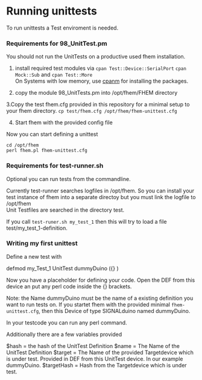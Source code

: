# Running unittests # 

To run unittests a Test enviroment is needed. 


### Requirements for 98_UnitTest.pm ###

You should not run the UnitTests on a productive used fhem installation.


1. install required test modules via `cpan Test::Device::SerialPort` `cpan Mock::Sub` and `cpan Test::More`  
On Systems with low memory, use [cpanm](https://metacpan.org/pod/App::cpanminus)
 for installing the packages.

2. copy the module 98_UnitTests.pm into /opt/fhem/FHEM directory

3.Copy the test fhem.cfg provided in this repository for a minimal setup to your fhem directory.
`cp test/fhem.cfg /opt/fhem/fhem-unittest.cfg`

4. Start fhem with the provided config file

Now you can start defining a unittest

```
cd /opt/fhem
perl fhem.pl fhem-unittest.cfg
```


### Requirements for test-runner.sh ### 
Optional you can run tests from the commandline.

Currently test-runner searches logfiles in /opt/fhem. So you can install your test instance of fhem into a separate directoy but you must link the logfile to /opt/fhem  
Unit Testfiles are searched in the directory test.  

If you call `test-runer.sh my_test_1` then this will try to load a file test/my_test_1-definition.

### Writing my first unittest ### 
Define a new test with

defmod my_Test_1 UnitTest dummyDuino ({} ) 

Now you have a placeholder for defining your code.
Open the DEF from this device an put any perl code inside the {} brackets.

Note: the Name dummyDuino must be the name of a existing definition you want to run tests on. If you startet fhem with the provided minimal `fhem-unittest.cfg`, then this Device of type SIGNALduino named dummyDuino.

In your testcode you can run any perl command.

Additionally there are a few variables provided 

$hash = the hash of the UnitTest Definition
$name = The Name of the UnitTest Definition
$target = The Name of the provided Targetdevice which is under test. Provided in DEF from this UnitTest device. In our example dummyDuino.
$targetHash = Hash from the Targetdevice which is under test.

